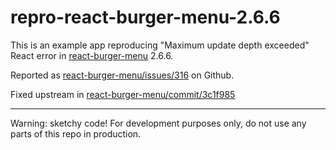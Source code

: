 # repro-react-burger-menu-2.6.6


This is an example app reproducing "Maximum update depth exceeded" React error in [react-burger-menu](https://github.com/negomi/react-burger-menu) 2.6.6.

Reported as [react-burger-menu/issues/316](https://github.com/negomi/react-burger-menu/issues/316) on Github.

Fixed upstream in [react-burger-menu/commit/3c1f985](https://github.com/negomi/react-burger-menu/commit/3c1f985bc5b1d4d3da3822c6c4fafffa5315dfd2)

---

Warning: sketchy code! For development purposes only, do not use any parts of this repo in production.
